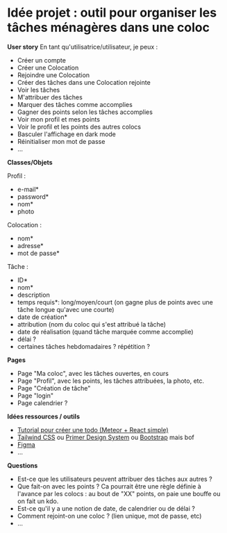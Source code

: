 # Idée projet : outil pour organiser les tâches ménagères dans une coloc

**User story**
En tant qu'utilisatrice/utilisateur, je peux : 
- Créer un compte
- Créer une Colocation
- Rejoindre une Colocation
- Créer des tâches dans une Colocation rejointe
- Voir les tâches
- M'attribuer des tâches
- Marquer des tâches comme accomplies
- Gagner des points selon les tâches accomplies
- Voir mon profil et mes points
- Voir le profil et les points des autres colocs
- Basculer l'affichage en dark mode
- Réinitialiser mon mot de passe
- ...

**Classes/Objets**

Profil :
- e-mail*
- password*
- nom*
- photo

Colocation :
- nom*
- adresse*
- mot de passe*

Tâche :
- ID*
- nom*
- description
- temps requis*: long/moyen/court (on gagne plus de points avec une tâche longue qu'avec une courte)
- date de création*
- attribution (nom du coloc qui s'est attribué la tâche)
- date de réalisation (quand tâche marquée comme accomplie)
- délai ?
- certaines tâches hebdomadaires ? répétition ?

**Pages**
 - Page "Ma coloc", avec les tâches ouvertes, en cours
 - Page "Profil", avec les points, les tâches attribuées, la photo, etc.
 - Page "Création de tâche"
 - Page "login"
 - Page calendrier ?

**Idées ressources / outils** 
- [Tutorial pour créer une todo (Meteor + React simple)](https://react-tutorial.meteor.com/simple-todos/)
- [Tailwind CSS](https://tailwindcss.com/) ou [Primer Design System](https://primer.style/) ou [Bootstrap](https://getbootstrap.com/) mais bof
- [Figma](https://www.figma.com/)
- ...

**Questions**
 - Est-ce que les utilisateurs peuvent attribuer des tâches aux autres ?
 - Que fait-on avec les points ? Ca pourrait être une règle définie à l'avance par les colocs : au bout de "XX" points, on paie une bouffe ou on fait un kdo.
 - Est-ce qu'il y a une notion de date, de calendrier ou de délai ?
 - Comment rejoint-on une coloc ? (lien unique, mot de passe, etc)
 - ...
